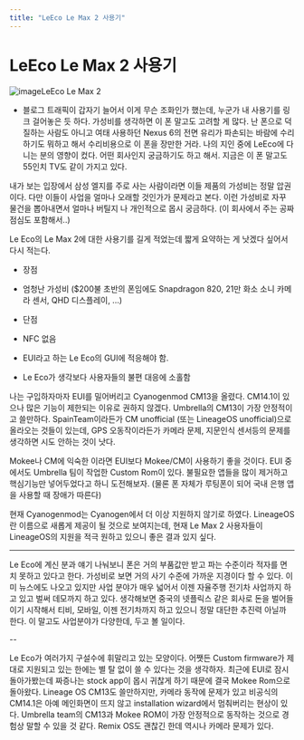 ```yaml
---
title: "LeEco Le Max 2 사용기"
---
```

# LeEco Le Max 2 사용기

![image](82d1cd59a2bd616de0e1bf7f0cc6ebca.jpg)LeEco Le Max 2







- 블로그 트래픽이 갑자기 늘어서 이게 무슨 조화인가 했는데, 누군가 내 사용기를 링크 걸어놓은 듯 하다. 가성비를 생각하면 이 폰 말고도 고려할 게 많다. 난 폰으로 덕질하는 사람도 아니고 여태 사용하던 Nexus 6의 전면 유리가 파손되는 바람에 수리하기도 뭐하고 해서 수리비용으로 이 폰을 장만한 거라. 나의 지인 중에 LeEco에 다니는 분의 영향이 컸다. 어떤 회사인지 궁금하기도 하고 해서. 지금은 이 폰 말고도 55인치 TV도 같이 가지고 있다. 




내가 보는 입장에서 삼성 엘지를 주로 사는 사람이라면 이들 제품의 가성비는 정말 압권이다. 다만 이들이 사업을 얼마나 오래할 것인가가 문제라고 본다. 이런 가성비로 자꾸 물건을 뽑아내면서 얼마나 버틸지 나 개인적으로 몹시 궁금하다. (이 회사에서 주는 공짜 점심도 포함해서..)







Le Eco의 Le Max 2에 대한 사용기를 길게 적었는데 짧게 요약하는 게 낫겠다 싶어서 다시 적는다.




* 장점

- 엄청난 가성비 ($200불 초반의 폰임에도 Snapdragon 820, 21만 화소 소니 카메라 센서, QHD 디스플레이, ...)




* 단점

- NFC 없음

- EUI라고 하는 Le Eco의 GUI에 적응해야 함.

- Le Eco가 생각보다 사용자들의 불편 대응에 소홀함




나는 구입하자마자 EUI를 밀어버리고 Cyanogenmod CM13을 올렸다. CM14.1이 있으나 많은 기능이 제한되는 이유로 권하지 않겠다. Umbrella의 CM13이 가장 안정적이고 쓸만하다. SpainTeam이라든가 CM unofficial (또는 LineageOS unofficial)으로 올라오는 것들이 있는데, GPS 오동작이라든가 카메라 문제, 지문인식 센서등의 문제를 생각하면 시도 안하는 것이 낫다.




Mokee나 CM에 익숙한 이라면 EUI보다 Mokee/CM이 사용하기 좋을 것이다. EUI 중에서도 Umbrella 팀이 작업한 Custom Rom이 있다. 불필요한 앱들을 많이 제거하고 핵심기능만 넣어두었다고 하니 도전해보자. (물론 폰 자체가 루팅폰이 되어 국내 은행 앱을 사용할 때 장애가 따른다)




현재 Cyanogenmod는 Cyanogen에서 더 이상 지원하지 않기로 하였다. LineageOS란 이름으로 새롭게 제공이 될 것으로 보여지는데, 현재 Le Max 2 사용자들이 LineageOS의 지원을 적극 원하고 있으니 좋은 결과 있지 싶다.

---

Le Eco에 계신 분과 얘기 나눠보니 폰은 거의 부품값만 받고 파는 수준이라 적자를 면치 못하고 있다고 한다. 가성비로 보면 거의 사기 수준에 가까운 지경이다 할 수 있다. 이미 뉴스에도 나오고 있지만 사업 분야가 매우 넓어서 이젠 자율주행 전기차 사업까지 하고 있고 벌써 데모까지 하고 있다. 생각해보면 중국의 넷플릭스 같은 회사로 돈을 벌어들이기 시작해서 티비, 모바일, 이젠 전기차까지 하고 있으니 정말 대단한 추진력 아닐까 한다. 이 말고도 사업분야가 다양한데, 두고 볼 일이다. 




--

Le Eco가 여러가지 구설수에 휘말리고 있는 모양이다. 어쨋든 Custom firmware가 제대로 지원되고 있는 한에는 별 탈 없이 쓸 수 있다는 것을 생각하자. 최근에 EUI로 잠시 돌아가봤는데 짜증나는 stock app이 몹시 귀찮게 하기 때문에 결국 Mokee Rom으로 돌아왔다. Lineage OS CM13도 쓸만하지만, 카메라 동작에 문제가 있고 비공식의 CM14.1은 아예 메인화면이 뜨지 않고 installation wizard에서 멈춰버리는 현상이 있다. Umbrella team의 CM13과 Mokee ROM이 가장 안정적으로 동작하는 것으로 경험상 말할 수 있을 것 같다. Remix OS도 괜찮긴 한데 역시나 카메라 문제가 있다. 








